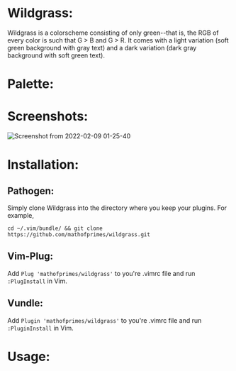 # Wildgrass:

Wildgrass is a colorscheme consisting of only green--that is, the RGB of every color is such that G > B and G > R. It comes with a light variation (soft green background with gray text) and a dark variation (dark gray background with soft green text). 

# Palette:

# Screenshots:

![Screenshot from 2022-02-09 01-25-40](https://user-images.githubusercontent.com/74194607/153134278-e09f53d8-a6fa-44ca-bca2-085777b4c4e6.png)

# Installation:

## Pathogen:

Simply clone Wildgrass into the directory where you keep your plugins. For example, 

```
cd ~/.vim/bundle/ && git clone https://github.com/mathofprimes/wildgrass.git
```

## Vim-Plug:

Add ```Plug 'mathofprimes/wildgrass'``` to you're .vimrc file and run ```:PlugInstall``` in Vim.

## Vundle: 

Add ```Plugin 'mathofprimes/wildgrass'``` to you're .vimrc file and run ```:PluginInstall``` in Vim.

# Usage:
